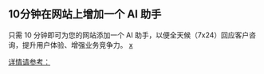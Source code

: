 ## 10分钟在网站上增加一个 AI 助手

只需 10 分钟即可为您的网站添加一个 AI 助手，以便全天候（7x24）回应客户咨询，提升用户体验、增强业务竞争力。
[x](https://help-static-aliyun-doc.aliyuncs.com/assets/img/zh-CN/8936289171/p816074.gif)

[详情请参考：](https://help.aliyun.com/zh/model-studio/use-cases/add-an-ai-assistant-to-your-website-in-10-minutes)
